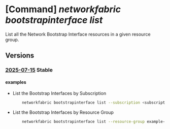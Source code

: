 # [Command] _networkfabric bootstrapinterface list_

List all the Network Bootstrap Interface resources in a given resource group.

## Versions

### [2025-07-15](/Resources/mgmt-plane/L3N1YnNjcmlwdGlvbnMve30vcmVzb3VyY2Vncm91cHMve30vcHJvdmlkZXJzL21pY3Jvc29mdC5tYW5hZ2VkbmV0d29ya2ZhYnJpYy9uZXR3b3JrYm9vdHN0cmFwZGV2aWNlcy97fS9uZXR3b3JrYm9vdHN0cmFwaW50ZXJmYWNlcw==/2025-07-15.xml) **Stable**

<!-- mgmt-plane /subscriptions/{}/resourcegroups/{}/providers/microsoft.managednetworkfabric/networkbootstrapdevices/{}/networkbootstrapinterfaces 2025-07-15 -->

#### examples

- List the Bootstrap Interfaces by Subscription
    ```bash
        networkfabric bootstrapinterface list --subscription <subscriptionId> --bootstrap-device example-device
    ```

- List the Bootstrap Interfaces by Resource Group
    ```bash
        networkfabric bootstrapinterface list --resource-group example-rg --bootstrap-device example-device
    ```
